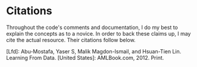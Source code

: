 Citations
=========

Throughout the code's comments and documentation, I do my best to explain the
concepts as to a novice. In order to back these claims up, I may cite the
actual resource. Their citations follow below.


[Lfd]:
    Abu-Mostafa, Yaser S, Malik Magdon-Ismail, and Hsuan-Tien Lin.
    Learning From Data. [United States]: AMLBook.com, 2012. Print.
